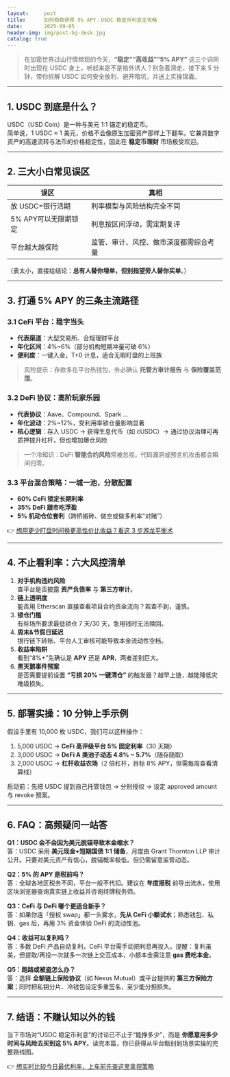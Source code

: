 ```yaml
---
layout:     post
title:      如何稳稳获得 5% APY：USDC 稳定币利息全攻略
date:       2025-09-05
header-img: img/post-bg-desk.jpg
catalog: true
---
```


> 在加密世界过山行情频现的今天，**“稳定”“高收益”“5% APY”** 这三个词同时出现在 USDC 身上，听起来是不是格外诱人？别急着滑走，接下来 5 分钟，带你拆解 USDC 如何安全放利、避开暗坑，并送上实操锦囊。

---

## 1. USDC 到底是什么？

USDC（USD Coin）是一种与美元 1:1 锚定的稳定币。  
简单说，1 USDC ≈ 1 美元，价格不会像原生加密资产那样上下翻车。它兼具数字资产的高速流转与法币的价格稳定性，因此在 **稳定币理财** 市场极受欢迎。

---

## 2. 三大小白常见误区

| 误区                        | 真相                                   |
| --------------------------- | -------------------------------------- |
| 放 USDC=银行活期            | 利率模型与风险结构完全不同             |
| 5% APY可以无限期锁定        | 利息按区间浮动，需定期复评             |
| 平台越大越保险              | 监管、审计、风控、做市深度都需综合考量 |

（表太小，直接给结论：**总有人替你埋单，但别指望旁人替你买单**。）

---

## 3. 打通 5% APY 的三条主流路径

### 3.1 CeFi 平台：稳字当头

- **代表渠道**：大型交易所、合规理财平台  
- **年化区间**：4%~6%（部分机构短期冲量可破 6%）  
- **便利度**：一键入金，T+0 计息，适合无暇盯盘的上班族

> 风险提示：存款多在平台热钱包，务必确认 **托管方审计报告** 与 **保险覆盖范围**。

### 3.2 DeFi 协议：高阶玩家乐园

- **代表协议**：Aave、Compound、Spark ...  
- **年化波动**：2%~12%，受利用率锁仓量影响显著  
- **核心逻辑**：存入 USDC → 获得生息代币（如 cUSDC）→ 通过协议治理可再质押提升杠杆，但也增加爆仓风险

> 一个冷知识：DeFi **智能合约风险**常被忽视，代码漏洞或预言机攻击都会瞬间归零。

### 3.3 平台混合策略：一城一池，分散配置

- **60% CeFi 锁定长期利率**  
- **35% DeFi 跟市吃浮盈**  
- **5% 机动仓位套利**（跨桥搬砖、做空或做多利率“对赌”）  

👉 [想用更少盯盘时间换更高性价比收益？看这 3 步游龙平衡术](https://okxdog.com/)

---

## 4. 不止看利率：六大风控清单

1. **对手机构违约风险**  
   查平台是否披露 **资产负债率** 与 **第三方审计**。
2. **链上透明度**  
   能否用 Etherscan 直接查看项目合约资金流向？若查不到，谨慎。
3. **锁仓门槛**  
   有些场所要求最低锁仓 7 天/30 天，急用钱时无法赎回。
4. **周末&节假日延迟**  
   银行链下转账、平台人工审核可能导致本金流动性空档。
5. **收益率陷阱**  
   看到“8%+”先确认是 **APY** 还是 **APR**，两者差别巨大。
6. **黑天鹅事件预案**  
   是否需要提前设置 **“亏损 20% 一键清仓”** 的触发器？越早上链，越能降低灾难级损失。

---

## 5. 部署实操：10 分钟上手示例

假设手里有 10,000 枚 USDC，我们可以这样操作：

1. 5,000 USDC → **CeFi 高评级平台 5% 固定利率**（30 天期）  
2. 3,000 USDC → **DeFi A 类池子动态 4.8% ~ 5.7%**（随存随取）  
3. 2,000 USDC → **杠杆收益农场**（2 倍杠杆，目标 8% APY，但需每周查看清算线）

启动前：先把 USDC 提到自己托管钱包 → 分别授权 → 设定 approved amount 与 revoke 预案。

---

## 6. FAQ：高频疑问一站答

**Q1：USDC 会不会因为美元脱锚导致本金缩水？**  
答：USDC 采用 **美元现金+短期国债 1:1 储备**，月度由 Grant Thornton LLP 审计公开。只要对美元资产有信心，脱锚概率极低。但仍需留意监管动态。

**Q2：5% 的 APY 是税前吗？**  
答：全球各地区税务不同，平台一般不代扣。建议在 **年度报税** 前导出流水，使用区块浏览器查询真实链上收益并咨询持牌税务师。

**Q3：CeFi 与 DeFi 哪个更适合新手？**  
答：如果你连「授权 swap」都一头雾水，**先从 CeFi 小额试水**；熟悉钱包、私钥、gas 后，再用 3% 资金体验 DeFi 的流动性池。

**Q4：收益可以复利吗？**  
答：多数 DeFi 产品自动复利，CeFi 平台需手动把利息再投入。提醒：复利虽美，但提取/再投一次就多一次链上交互成本，小额本金需注意 **gas 费吃本金**。

**Q5：跑路或被盗怎么办？**  
答：选择 **全额链上保险协议**（如 Nexus Mutual）或平台提供的 **第三方保险方案**；同时把私钥分片、冷钱包设定多重签名，至少能分担损失。

---

## 7. 结语：不赚认知以外的钱

当下市场对“USDC 稳定币利息”的讨论已不止于“能挣多少”，而是 **你愿意用多少时间与风险去买到这 5% APY**。读完本篇，你已获得从平台甄别到场景实操的完整路线图。

👉 [想实时比较今日最优利率，上车前先查这里拿捏策略](https://okxdog.com/)